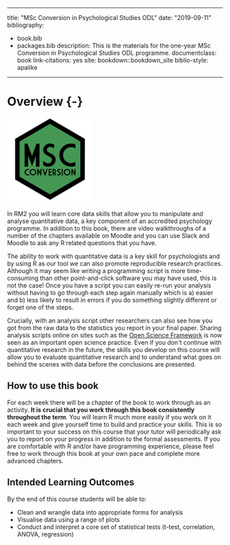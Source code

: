
--- 
title: "MSc Conversion in Psychological Studies ODL"
date: "2019-09-11"
bibliography:
- book.bib
- packages.bib
description: This is the materials for the one-year MSc Conversion in Psychological Studies ODL programme.
documentclass: book
link-citations: yes
site: bookdown::bookdown_site
biblio-style: apalike
---





# Overview {-}

<img src="images/msc_conv.png" style="width: 200px">

In RM2 you will learn core data skills that allow you to manipulate and analyse quantitative data, a key component of an accredited psychology programme. In addition to this book, there are video walkthroughs of a number of the chapters available on Moodle and you can use Slack and Moodle to ask any R related questions that you have.

The ability to work with quantitative data is a key skill for psychologists and by using R as our tool we can also promote reproducible research practices. Although it may seem like writing a programming script is more time-consuming than other point-and-click software you may have used, this is not the case! Once you have a script you can easily re-run your analysis without having to go through each step again manually which is a) easier and b) less likely to result in errors if you do something slightly different or forget one of the steps. 

Crucially, with an analysis script other researchers can also see how you got from the raw data to the statistics you report in your final paper. Sharing  analysis scripts online on sites such as the [Open Science Framework](https://osf.io/) is now seen as an important open science practice. Even if you don't continue with quantitative research in the future, the skills you develop on this course will allow you to evaluate quantitative research and to understand what goes on behind the scenes with data before the conclusions are presented.

## How to use this book

For each week there will be a chapter of the book to work through as an activity. **It is crucial that you work through this book consistently throughout the term**. You will learn R much more easily if you work on it each week and give yourself time to build and practice your skills. This is so important to your success on this course that your tutor will periodically ask you to report on your progress in addition to the formal assessments. If you are comfortable with R and/or have programming experience, please feel free to work through this book at your own pace and complete more advanced chapters.

## Intended Learning Outcomes

By the end of this course students will be able to:

* Clean and wrangle data into appropriate forms for analysis
* Visualise data using a range of plots
* Conduct and interpret a core set of statistical tests (t-test, correlation, ANOVA, regression)
